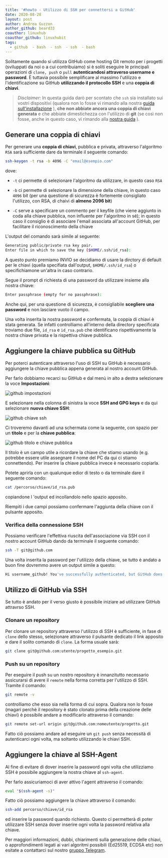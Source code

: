 ```yaml
---
title: '#howto - Utilizzo di SSH per connettersi a GitHub'
date: 2020-08-28
layout: post
author: Andrea Guzzon
author_github: beard33
coauthor: linuxhub
coauthor_github: linuxhubit
tags:
  - github  - bash  - ssh  - ssh  - bash
---
```

Solitamente quando si utilizza GitHub come hosting Git remoto per i progetti (sviluppati da noi o a cui contribuiamo) si è soliti eseguire le principali operazioni di `clone, push` o `pull` **autenticandosi attraverso username e password**. È tuttavia possibile semplificare al massimo l'utilizzo e l'identificazione su GitHub **utilizzando il protocollo SSH** e una **coppia di chiavi**.

> *Disclaimer:* In questa guida darò per scontato che `ssh` sia installato sui vostri dispositivi (qualora non lo fosse vi rimando alla nostra [guida sull'installazione](https://linuxhub.it/articles/howto-usare-ssh/) 
), **che non abbiate ancora una coppia di chiavi generata** e che abbiate dimestichezza con l'utilizzo di **git** (se così non fosse, anche in questo caso, vi rimando alla [nostra guida](https://linuxhub.it/articles/howto-git-comprenderlo,-usarlo-e-amarlo)
).

## Generare una coppia di chiavi

Per generare una **coppia di chiavi**, pubblica e privata, attraverso l'algoritmo `RSA` sarà sufficiente dare da terminale il seguente comando:

```bash
ssh-keygen -t rsa -b 4096 -C "email@esempio.com"
```

dove:

- `-t` ci permette di selezionare l'algoritmo da utilizzare, in questo caso `RSA`

- `-b` ci permette di selezionare la dimensione della chiave, in questo caso `4096` bit (per una questione di sicurezza è fortemente consigliato l'utilizzo, con RSA, di chaivi di **almeno 2096 bit**)

- `-C` serve a specificare un commento per il keyfile (che viene aggiunto in coda alla chiave pubblica, non influente per l'algoritmo in sé); in questo caso il consiglio è di associare l'email associata all'account GitHub, per facilitare il riconoscimento della chiave

L'output del comando sarà simile al seguente:

```bash
Generating public/private rsa key pair.
Enter file in which to save the key ($HOME/.ssh/id_rsa):
```

A questo punto premiamo INVIO se decidiamo di usare la dirctory di default per le chiavi (quella specifiata dall'output, `$HOME/.ssh/id_rsa`) o specifichiamone un'altra in caso contrario.

Segue il prompt di richiesta di una password da utilizzare insieme alla nostra chiave:

```bash
Enter passphrase (empty for no passphrase):
```

Anche qui, per una questione di sicurezza, è consigliabile **scegliere una password** e non lasciare vuoto il campo.

Una volta inserita la nostra password e confermata, la coppia di chiavi è stata generata. Se infatti controlliamo all'interno della directory specificata troviamo due file, `id_rsa` e `id_rsa.pub` che identificano rispettivamente la nostra chiave privata e la rispettiva chiave pubblica.

## Aggiungere la chiave pubblica su GitHub

Per poterci autenticare attraverso l'uso di SSH su GitHub è necessario aggiungere la chiave pubblica appena generata al nostro account GitHub.

Per farlo dobbiamo recarci su GitHub e dal menù in alto a destra selezionare la voce **Impostazioni**:

![github impostazioni](storage/github1.png)

E selezionare nella colonna di sinistra la voce **SSH and GPG keys** e da qui selezionare **nuova chiave SSH**:

![github chiave ssh](storage/ssh2.png)

Ci troveremo davanti ad una schermata come la seguente, con spazio per un **titolo** e per la **chiave pubblica**:

![github titolo e chiave pubblica](storage/ssh4.png)

Il titolo è un campo utile a ricordare la chiave che stiamo usando (e.g. potrebbe essere utile assegnare il nome del PC da qui ci stiamo connettendo). Per inserire la chiave pubblica invece è necessario copiarla.

Potete aprirla con un qualunque edior di testo o da terminale dare il seguente comando:

```bash
cat /percorso/chiave/id_rsa.pub
```
copiandone l 'output ed incollandolo nello spazio apposito.

Riempiti i due campi possiamo confermare l'aggiunta della chiave con il pulsante apposito.

### Verifica della connessione SSH

Possiamo verificare l'effettiva riuscita dell'associazione via SSH con il nostro account GitHub dando da terminale il seguente comando:

```bash
ssh -T git@github.com
```

Una volta inserita la password per l'utilizzo della chiave, se tutto è andato a buon fine dovremmo avere un output simile a questo:

```bash
Hi username_github! You've successfully authenticated, but GitHub does not provide shell access.

```

## Utilizzo di GitHub via SSH

Se tutto è andato per il verso giusto è possibile iniziare ad utilizzare GitHub attravrso SSH.

### Clonare un repository

Per clonare un repository attraverso l'utilizzo di SSH è sufficiente, in fase di `clone` dello stesso, selezionare attraverso il pulsante dedicato il link apposito e dare il solito comando di `clone`. La forma usuale sarà:

```bash
git clone git@github.com:utente/progetto_esempio.git
```

### Push su un repository

Per eseguire il push su un nostro repository è innanzitutto necessario assicurarsi di avere il `remote` nella forma corretta per l'utilizzo di SSH. Tramite il comando:

```bash
git remote -v
```

controlliamo che esso sia nella forma di cui sopra. Qualora non lo fosse (magari perchè il repository è stato clonato prima della creazione delle chiavi) è possibile andare a modificarlo attraverso il comando:

```bash
git remote set-url origin git@github.com:nomeutente/progetto.git
```

Fatto ciò possiamo andare ad eseguire un `git push` senza necessità di autenticarci ogni volta, ma soltanto utilizzando le chiavi SSH.

## Aggiungere la chiave al SSH-Agent

Al fine di evitare di dover inserire la password ogni volta che utilizziamo SSH è possibile aggiungere la nostra chiave al `ssh-agent`.

Per farlo assicuriamoci di aver attivo l'agent attraverso il comando:

```bash
eval "$(ssh-agent -s)"
```

Fatto ciò possiamo aggiungere la chiave attraverso il comando:

```bash
ssh-add percorso/chiave/id_rsa
```

ed inserire la password quando richiesto. Questo ci permetterà di poter utilizzare SSH senza dover inserire ogni volta la password relativa alla chiave.

Per maggiori informazioni, dubbi, chiarimenti sulla generazione delle chiavi, o approfondimenti legati ai vari algoritmi possibili (Ed25519, ECDSA etc) non esitate a contattarci sul nostro [gruppo Telegram](https://t.me/linuxpeople).
